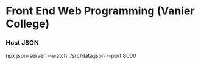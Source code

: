 # Front End Web Programming (Vanier College)

### Host JSON 
npx json-server --watch ./src/data.json --port 8000
